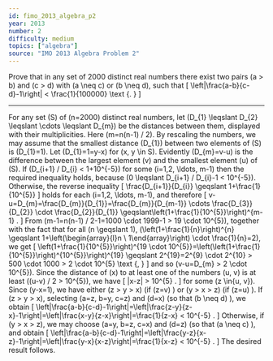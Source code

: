 ```yaml
---
id: fimo_2013_algebra_p2
year: 2013
number: 2
difficulty: medium
topics: ["algebra"]
source: "IMO 2013 Algebra Problem 2"
---
```


Prove that in any set of 2000 distinct real numbers there exist two pairs \(a > b\) and \(c > d\) with \(a \neq c\) or \(b \neq d\), such that
\[
\left|\frac{a-b}{c-d}-1\right| < \frac{1}{100000} \text {. }
\]

---
For any set \(S\) of \(n=2000\) distinct real numbers, let \(D_{1} \leqslant D_{2} \leqslant \cdots \leqslant D_{m}\) be the distances between them, displayed with their multiplicities. Here \(m=n(n-1) / 2\). By rescaling the numbers, we may assume that the smallest distance \(D_{1}\) between two elements of \(S\) is \(D_{1}=1\). Let \(D_{1}=1=y-x\) for \(x, y \in S\). Evidently \(D_{m}=v-u\) is the difference between the largest element \(v\) and the smallest element \(u\) of \(S\).
If \(D_{i+1} / D_{i} < 1+10^{-5}\) for some \(i=1,2, \ldots, m-1\) then the required inequality holds, because \(0 \leqslant D_{i+1} / D_{i}-1 < 10^{-5}\). Otherwise, the reverse inequality
\[
\frac{D_{i+1}}{D_{i}} \geqslant 1+\frac{1}{10^{5}}
\]
holds for each \(i=1,2, \ldots, m-1\), and therefore
\[
v-u=D_{m}=\frac{D_{m}}{D_{1}}=\frac{D_{m}}{D_{m-1}} \cdots \frac{D_{3}}{D_{2}} \cdot \frac{D_{2}}{D_{1}} \geqslant\left(1+\frac{1}{10^{5}}\right)^{m-1} .
\]
From \(m-1=n(n-1) / 2-1=1000 \cdot 1999-1 > 19 \cdot 10^{5}\), together with the fact that for all \(n \geqslant 1\), \(\left(1+\frac{1}{n}\right)^{n} \geqslant 1+\left(\begin{array}{l}n \\ 1\end{array}\right) \cdot \frac{1}{n}=2\), we get
\[
\left(1+\frac{1}{10^{5}}\right)^{19 \cdot 10^{5}}=\left(\left(1+\frac{1}{10^{5}}\right)^{10^{5}}\right)^{19} \geqslant 2^{19}=2^{9} \cdot 2^{10} > 500 \cdot 1000 > 2 \cdot 10^{5} \text {, }
\]
and so \(v-u=D_{m} > 2 \cdot 10^{5}\).
Since the distance of \(x\) to at least one of the numbers \(u, v\) is at least \((u-v) / 2 > 10^{5}\), we have
\[
|x-z| > 10^{5} .
\]
for some \(z \in\{u, v\}\). Since \(y-x=1\), we have either \(z > y > x\) (if \(z=v\) ) or \(y > x > z\) (if \(z=u\) ). If \(z > y > x\), selecting \(a=z, b=y, c=z\) and \(d=x\) (so that \(b \neq d\) ), we obtain
\[
\left|\frac{a-b}{c-d}-1\right|=\left|\frac{z-y}{z-x}-1\right|=\left|\frac{x-y}{z-x}\right|=\frac{1}{z-x} < 10^{-5} .
\]
Otherwise, if \(y > x > z\), we may choose \(a=y, b=z, c=x\) and \(d=z\) (so that \(a \neq c\) ), and obtain
\[
\left|\frac{a-b}{c-d}-1\right|=\left|\frac{y-z}{x-z}-1\right|=\left|\frac{y-x}{x-z}\right|=\frac{1}{x-z} < 10^{-5} .
\]
The desired result follows.
